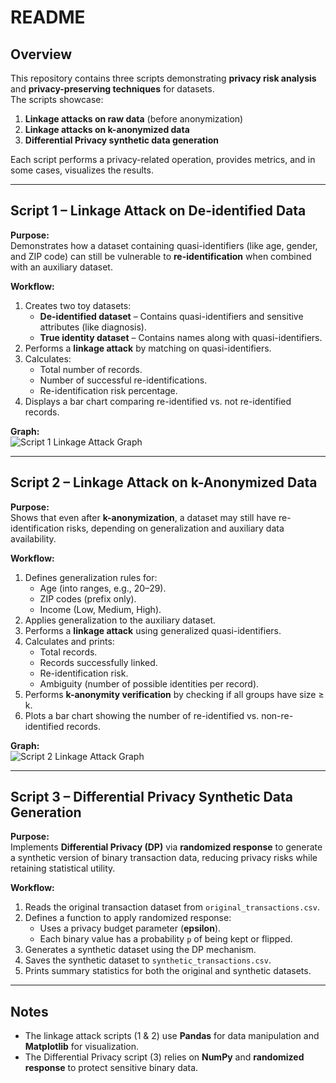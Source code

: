# README

## Overview
This repository contains three scripts demonstrating **privacy risk analysis** and **privacy-preserving techniques** for datasets.  
The scripts showcase:
1. **Linkage attacks on raw data** (before anonymization)  
2. **Linkage attacks on k-anonymized data**  
3. **Differential Privacy synthetic data generation**  

Each script performs a privacy-related operation, provides metrics, and in some cases, visualizes the results.

---

## **Script 1 – Linkage Attack on De-identified Data**
**Purpose:**  
Demonstrates how a dataset containing quasi-identifiers (like age, gender, and ZIP code) can still be vulnerable to **re-identification** when combined with an auxiliary dataset.  

**Workflow:**  
1. Creates two toy datasets:  
   - **De-identified dataset** – Contains quasi-identifiers and sensitive attributes (like diagnosis).  
   - **True identity dataset** – Contains names along with quasi-identifiers.  
2. Performs a **linkage attack** by matching on quasi-identifiers.  
3. Calculates:  
   - Total number of records.  
   - Number of successful re-identifications.  
   - Re-identification risk percentage.  
4. Displays a bar chart comparing re-identified vs. not re-identified records.

**Graph:**  
![Script 1 Linkage Attack Graph](https://github.com/user-attachments/assets/8cd6afb8-552d-4fc2-9196-be682249fcc8)

---

## **Script 2 – Linkage Attack on k-Anonymized Data**
**Purpose:**  
Shows that even after **k-anonymization**, a dataset may still have re-identification risks, depending on generalization and auxiliary data availability.  

**Workflow:**  
1. Defines generalization rules for:  
   - Age (into ranges, e.g., 20–29).  
   - ZIP codes (prefix only).  
   - Income (Low, Medium, High).  
2. Applies generalization to the auxiliary dataset.  
3. Performs a **linkage attack** using generalized quasi-identifiers.  
4. Calculates and prints:  
   - Total records.  
   - Records successfully linked.  
   - Re-identification risk.  
   - Ambiguity (number of possible identities per record).  
5. Performs **k-anonymity verification** by checking if all groups have size ≥ k.  
6. Plots a bar chart showing the number of re-identified vs. non-re-identified records.

**Graph:**  
![Script 2 Linkage Attack Graph](https://github.com/user-attachments/assets/f7479255-5af5-4183-981b-68d4aff946ba)

---

## **Script 3 – Differential Privacy Synthetic Data Generation**
**Purpose:**  
Implements **Differential Privacy (DP)** via **randomized response** to generate a synthetic version of binary transaction data, reducing privacy risks while retaining statistical utility.  

**Workflow:**  
1. Reads the original transaction dataset from `original_transactions.csv`.  
2. Defines a function to apply randomized response:  
   - Uses a privacy budget parameter (**epsilon**).  
   - Each binary value has a probability `p` of being kept or flipped.  
3. Generates a synthetic dataset using the DP mechanism.  
4. Saves the synthetic dataset to `synthetic_transactions.csv`.  
5. Prints summary statistics for both the original and synthetic datasets.

---

## **Notes**
- The linkage attack scripts (1 & 2) use **Pandas** for data manipulation and **Matplotlib** for visualization.  
- The Differential Privacy script (3) relies on **NumPy** and **randomized response** to protect sensitive binary data.  
